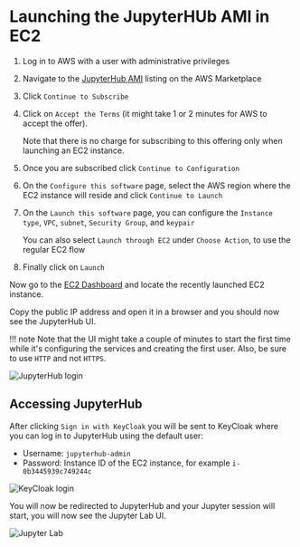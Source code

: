 # Launching the JupyterHUb AMI in EC2

1. Log in to AWS with a user with administrative privileges
1. Navigate to the
[JupyterHub AMI](https://aws.amazon.com/marketplace/pp/Daniel-Rodriguez-JupyterHub-multi-user-single-node/B07YSYZ2P6)
listing on the AWS Marketplace
1. Click `Continue to Subscribe`
1. Click on `Accept the Terms` (it might take 1 or 2 minutes for AWS to accept the offer).

    Note that there is no charge for subscribing to this offering only when launching an EC2 instance.

1. Once you are subscribed click `Continue to Configuration`
1. On the `Configure this software` page, select the AWS region where the EC2 instance will reside and click `Continue to Launch`
1. On the `Launch this software` page, you can configure the `Instance type`, `VPC`, `subnet`, `Security Group`, and `keypair`

    You can also select `Launch through EC2` under `Choose Action`, to use the regular EC2 flow

1. Finally click on `Launch`

Now go to the [EC2 Dashboard](https://console.aws.amazon.com/ec2) and locate the recently launched EC2 instance.

Copy the public IP address and open it in a browser and you should now see the JupyterHub UI.

!!! note
    Note that the UI might take a couple of minutes to start the first time
    while it's configuring the services and creating the first user.
    Also, be sure to use `HTTP` and not `HTTPS`.

![JupyterHub login](/assets/images/ami/jupyterhub/jupyterhub-login.jpg)

## Accessing JupyterHub

After clicking `Sign in with KeyCloak` you will be sent to KeyCloak where you
can log in to JupyterHub using the default user:

- Username: `jupyterhub-admin`
- Password: Instance ID of the EC2 instance, for example `i-0b3445939c749244c`

![KeyCloak login](/assets/images/ami/jupyterhub/keycloak-login.jpg)

You will now be redirected to JupyterHub and your Jupyter session will start,
you will now see the Jupyter Lab UI.

![Jupyter Lab](/assets/images/ami/jupyterhub/jupyter-lab.jpg)
